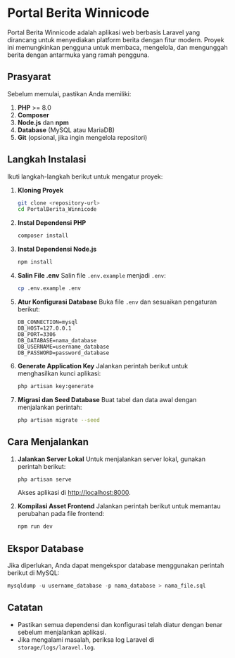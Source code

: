 # Portal Berita Winnicode

Portal Berita Winnicode adalah aplikasi web berbasis Laravel yang dirancang untuk menyediakan platform berita dengan fitur modern. Proyek ini memungkinkan pengguna untuk membaca, mengelola, dan mengunggah berita dengan antarmuka yang ramah pengguna.

## Prasyarat
Sebelum memulai, pastikan Anda memiliki:

1. **PHP** >= 8.0
2. **Composer**
3. **Node.js** dan **npm**
4. **Database** (MySQL atau MariaDB)
5. **Git** (opsional, jika ingin mengelola repositori)

## Langkah Instalasi

Ikuti langkah-langkah berikut untuk mengatur proyek:

1. **Kloning Proyek**
   ```bash
   git clone <repository-url>
   cd PortalBerita_Winnicode
   ```

2. **Instal Dependensi PHP**
   ```bash
   composer install
   ```

3. **Instal Dependensi Node.js**
   ```bash
   npm install
   ```

4. **Salin File .env**
   Salin file `.env.example` menjadi `.env`:
   ```bash
   cp .env.example .env
   ```

5. **Atur Konfigurasi Database**
   Buka file `.env` dan sesuaikan pengaturan berikut:
   ```env
   DB_CONNECTION=mysql
   DB_HOST=127.0.0.1
   DB_PORT=3306
   DB_DATABASE=nama_database
   DB_USERNAME=username_database
   DB_PASSWORD=password_database
   ```

6. **Generate Application Key**
   Jalankan perintah berikut untuk menghasilkan kunci aplikasi:
   ```bash
   php artisan key:generate
   ```

7. **Migrasi dan Seed Database**
   Buat tabel dan data awal dengan menjalankan perintah:
   ```bash
   php artisan migrate --seed
   ```

## Cara Menjalankan

1. **Jalankan Server Lokal**
   Untuk menjalankan server lokal, gunakan perintah berikut:
   ```bash
   php artisan serve
   ```
   Akses aplikasi di [http://localhost:8000](http://localhost:8000).

2. **Kompilasi Asset Frontend**
   Jalankan perintah berikut untuk memantau perubahan pada file frontend:
   ```bash
   npm run dev
   ```

## Ekspor Database
Jika diperlukan, Anda dapat mengekspor database menggunakan perintah berikut di MySQL:

```sql
mysqldump -u username_database -p nama_database > nama_file.sql
```

## Catatan
- Pastikan semua dependensi dan konfigurasi telah diatur dengan benar sebelum menjalankan aplikasi.
- Jika mengalami masalah, periksa log Laravel di `storage/logs/laravel.log`.

